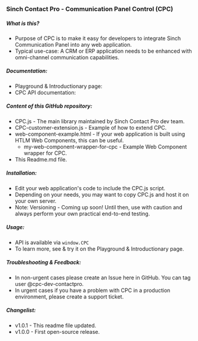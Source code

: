 ### Sinch Contact Pro - Communication Panel Control (CPC)

##### What is this?
- Purpose of CPC is to make it easy for developers to integrate Sinch Communication Panel into any web application.
- Typical use-case: A CRM or ERP application needs to be enhanced with omni-channel communication capabilities.

##### Documentation:
- Playground & Introductionary page:
- CPC API documentation: 

##### Content of this GitHub repository:

- CPC.js - The main library maintained by Sinch Contact Pro dev team.
- CPC-customer-extension.js - Example of how to extend CPC.
- web-component-example.html - If your web application is built using HTLM Web Components, this can be useful.
  - my-web-component-wrapper-for-cpc - Example Web Component wrapper for CPC.
- This Readme.md file.

##### Installation:
- Edit your web application's code to include the CPC.js script.
- Depending on your needs, you may want to copy CPC.js and host it on your own server.
- Note: Versioning - Coming up soon! Until then, use with caution and always perform your own practical end-to-end testing.

##### Usage:
- API is available via ``window.CPC``
- To learn more, see & try it on the Playground & Introductionary page.

##### Troubleshooting & Feedback:
- In non-urgent cases please create an Issue here in GitHub. You can tag user @cpc-dev-contactpro.
- In urgent cases if you have a problem with CPC in a production environment, please create a support ticket.

##### Changelist:
- v1.0.1 - This readme file updated.
- v1.0.0 - First open-source release.